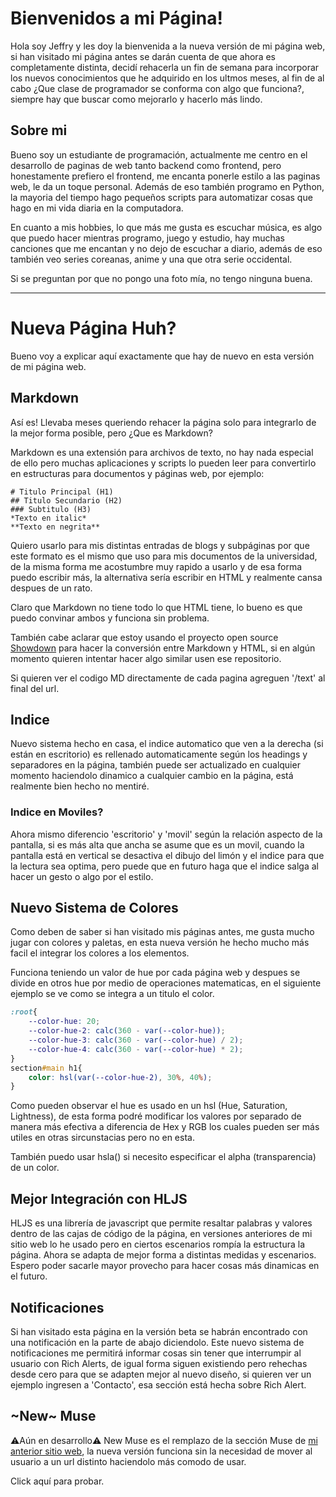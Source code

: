 <style>#Discord-Activity-Fetcher{display: none;}</style>
<script>
    $.ajaxSetup({ cache: false });
    $.getJSON('https://jeffser.com/discord.json', function (data) {
        if (data.length > 0){
            $("#Discord-Activity-Fetcher").css('display', 'block');
            $("#Discord-Activity-Fetcher h2").attr("class", "");
        }
        data.forEach(element => {
            $("#status-wrapper").append(makeBigCard(element['details'], element['large_image_url'], element['details'], element['state'], element['name']))
        });
        makeSummary();
    });
    hljs.highlightAll();
</script>

# Bienvenidos a mi Página!

Hola soy Jeffry y les doy la bienvenida a la nueva versión de mi página web, si han visitado mi página antes se darán cuenta de que ahora es completamente distinta, decidí rehacerla un fin de semana para incorporar los nuevos conocimientos que he adquirido en los ultmos meses, al fin de al cabo ¿Que clase de programador se conforma con algo que funciona?, siempre hay que buscar como mejorarlo y hacerlo más lindo.

## Sobre mi

Bueno soy un estudiante de programación, actualmente me centro en el desarrollo de paginas de web tanto backend como frontend, pero honestamente prefiero el frontend, me encanta ponerle estilo a las paginas web, le da un toque personal. Además de eso también programo en Python, la mayoria del tiempo hago pequeños scripts para automatizar cosas que hago en mi vida diaria en la computadora.

En cuanto a mis hobbies, lo que más me gusta es escuchar música, es algo que puedo hacer mientras programo, juego y estudio, hay muchas canciones que me encantan y no dejo de escuchar a diario, además de eso también veo series coreanas, anime y una que otra serie occidental.

Si se preguntan por que no pongo una foto mía, no tengo ninguna buena.

<section id="Discord-Activity-Fetcher">
    <h2 class="dont-index">Que estoy haciendo?</h2>
    Powered by <a href="https://github.com/Jeffser/DiscordActivityFetcher">Discord Activity Fetcher</a>
    <div class="block" id="status-wrapper"></div>
</section>

---

# Nueva Página Huh?

Bueno voy a explicar aquí exactamente que hay de nuevo en esta versión de mi página web.

## Markdown

Así es! Llevaba meses queriendo rehacer la página solo para integrarlo de la mejor forma posible, pero ¿Que es Markdown?

Markdown es una extensión para archivos de texto, no hay nada especial de ello pero muchas aplicaciones y scripts lo pueden leer para convertirlo en estructuras para documentos y páginas web, por ejemplo:

```MD
# Titulo Principal (H1)
## Titulo Secundario (H2)
### Subtitulo (H3)
*Texto en italic*
**Texto en negrita**
```

Quiero usarlo para mis distintas entradas de blogs y subpáginas por que este formato es el mismo que uso para mis documentos de la universidad, de la misma forma me acostumbre muy rapido a usarlo y de esa forma puedo escribir más, la alternativa sería escribir en HTML y realmente cansa despues de un rato.

Claro que Markdown no tiene todo lo que HTML tiene, lo bueno es que puedo convinar ambos y funciona sin problema.

También cabe aclarar que estoy usando el proyecto open source [Showdown](https://github.com/showdownjs/showdown) para hacer la conversión entre Markdown y HTML, si en algún momento quieren intentar hacer algo similar usen ese repositorio.

Si quieren ver el codigo MD directamente de cada pagina agreguen '/text' al final del url.

## Indice

Nuevo sistema hecho en casa, el indice automatico que ven a la derecha (si están en escritorio) es rellenado automaticamente según los headings y separadores en la página, también puede ser actualizado en cualquier momento haciendolo dinamico a cualquier cambio en la página, está realmente bien hecho no mentiré.

### Indice en Moviles?

Ahora mismo diferencio 'escritorio' y 'movil' según la relación aspecto de la pantalla, si es más alta que ancha se asume que es un movil, cuando la pantalla está en vertical se desactiva el dibujo del limón y el indice para que la lectura sea optima, pero puede que en futuro haga que el indice salga al hacer un gesto o algo por el estilo.

## Nuevo Sistema de Colores

Como deben de saber si han visitado mis páginas antes, me gusta mucho jugar con colores y paletas, en esta nueva versión he hecho mucho más facil el integrar los colores a los elementos.

Funciona teniendo un valor de hue por cada página web y despues se divide en otros hue por medio de operaciones matematicas, en el siguiente ejemplo se ve como se integra a un titulo el color.

```CSS
:root{
    --color-hue: 20;
    --color-hue-2: calc(360 - var(--color-hue));
    --color-hue-3: calc(360 - var(--color-hue) / 2);
    --color-hue-4: calc(360 - var(--color-hue) * 2);
}
section#main h1{
    color: hsl(var(--color-hue-2), 30%, 40%);
}
```

Como pueden observar el hue es usado en un hsl (Hue, Saturation, Lightness), de esta forma podré modificar los valores por separado de manera más efectiva a diferencia de Hex y RGB los cuales pueden ser más utiles en otras sircunstacias pero no en esta.

También puedo usar hsla() si necesito especificar el alpha (transparencia) de un color.

## Mejor Integración con HLJS

HLJS es una librería de javascript que permite resaltar palabras y valores dentro de las cajas de código de la página, en versiones anteriores de mi sitio web lo he usado pero en ciertos escenarios rompía la estructura la página. Ahora se adapta de mejor forma a distintas medidas y escenarios. Espero poder sacarle mayor provecho para hacer cosas más dinamicas en el futuro.

## Notificaciones

Si han visitado esta página en la versión beta se habrán encontrado con una notificación en la parte de abajo diciendolo. Este nuevo sistema de notificaciones me permitirá informar cosas sin tener que interrumpir al usuario con Rich Alerts, de igual forma siguen existiendo pero rehechas desde cero para que se adapten mejor al nuevo diseño, si quieren ver un ejemplo ingresen a 'Contacto', esa sección está hecha sobre Rich Alert.

## ~New~ Muse

⚠️Aún en desarrollo⚠️ New Muse es el remplazo de la sección Muse de [mi anterior sitio web](https://jeffser.github.io/old/code/muse), la nueva versión funciona sin la necesidad de mover al usuario a un url distinto haciendolo más comodo de usar.

<a class="block" style="cursor: pointer;" onclick="muse('GfrN-YxqZDk')">Click aquí para probar.</a>
